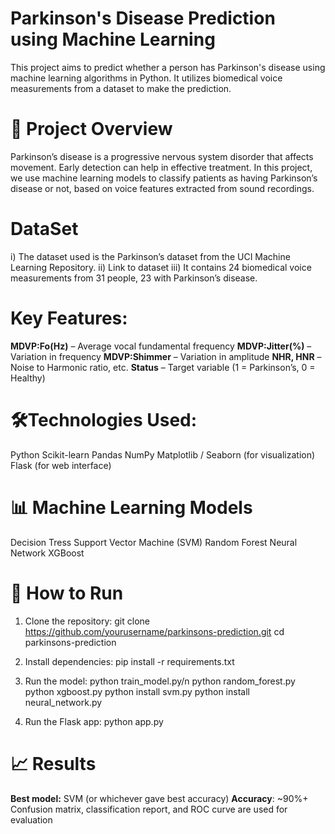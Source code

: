 # Parkinson's Disease Prediction using Machine Learning
This project aims to predict whether a person has Parkinson's disease using machine learning algorithms in Python. It utilizes biomedical voice measurements from a dataset to make the prediction.
# 🧠 Project Overview
Parkinson’s disease is a progressive nervous system disorder that affects movement. Early detection can help in effective treatment. In this project, we use machine learning models to classify patients as having Parkinson’s disease or not, based on voice features extracted from sound recordings.
# DataSet
i)   The dataset used is the Parkinson’s dataset from the UCI Machine Learning Repository.
ii)  Link to dataset
iii) It contains 24 biomedical voice measurements from 31 people, 23 with Parkinson’s disease.
# Key Features:
**MDVP:Fo(Hz)** – Average vocal fundamental frequency
**MDVP:Jitter(%)** – Variation in frequency
**MDVP:Shimmer** – Variation in amplitude
**NHR, HNR** – Noise to Harmonic ratio, etc.
**Status** – Target variable (1 = Parkinson’s, 0 = Healthy)
# 🛠️Technologies Used:
Python
Scikit-learn
Pandas
NumPy
Matplotlib / Seaborn (for visualization)
Flask (for web interface)
# 📊 Machine Learning Models
Decision Tress
Support Vector Machine (SVM)
Random Forest
Neural Network
XGBoost
# 🚀 How to Run
1. Clone the repository:
   git clone https://github.com/yourusername/parkinsons-prediction.git
cd parkinsons-prediction

2. Install dependencies:
   pip install -r requirements.txt

3. Run the model:
   python train_model.py/n
   python random_forest.py
   python xgboost.py
   python install svm.py
   python install neural_network.py

4. Run the Flask app:
   python app.py

# 📈 Results
**Best model:** SVM (or whichever gave best accuracy)
**Accuracy**: ~90%+
Confusion matrix, classification report, and ROC curve are used for evaluation
